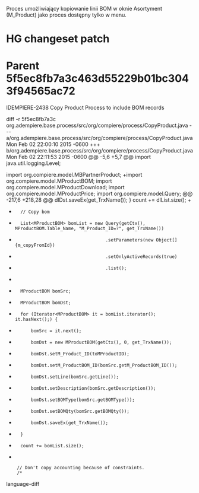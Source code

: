 Proces umożliwiający kopiowanie linii BOM w oknie Asortyment (M_Product) jako proces dostępny tylko w menu.


# HG changeset patch
# Parent 5f5ec8fb7a3c463d55229b01bc3043f94565ac72
IDEMPIERE-2438 Copy Product Process to include BOM records

diff -r 5f5ec8fb7a3c org.adempiere.base.process/src/org/compiere/process/CopyProduct.java
--- a/org.adempiere.base.process/src/org/compiere/process/CopyProduct.java	Mon Feb 02 22:00:10 2015 -0600
+++ b/org.adempiere.base.process/src/org/compiere/process/CopyProduct.java	Mon Feb 02 22:11:53 2015 -0600
@@ -5,6 +5,7 @@
 import java.util.logging.Level;
 
 import org.compiere.model.MBPartnerProduct;
+import org.compiere.model.MProductBOM;
 import org.compiere.model.MProductDownload;
 import org.compiere.model.MProductPrice;
 import org.compiere.model.Query;
@@ -217,6 +218,28 @@
 			dlDst.saveEx(get_TrxName());
 		}
 		count += dlList.size();
+		
+		// Copy bom
+		List<MProductBOM> bomList = new Query(getCtx(), MProductBOM.Table_Name, "M_Product_ID=?", get_TrxName())
+										.setParameters(new Object[]{m_copyFromId})
+										.setOnlyActiveRecords(true)
+										.list();
+		
+		MProductBOM bomSrc;
+		MProductBOM bomDst;
+		for (Iterator<MProductBOM> it = bomList.iterator(); it.hasNext();) {
+			bomSrc = it.next();
+			bomDst = new MProductBOM(getCtx(), 0, get_TrxName());
+			bomDst.setM_Product_ID(toMProductID);
+			bomDst.setM_ProductBOM_ID(bomSrc.getM_ProductBOM_ID());
+			bomDst.setLine(bomSrc.getLine());
+			bomDst.setDescription(bomSrc.getDescription());
+			bomDst.setBOMType(bomSrc.getBOMType());
+			bomDst.setBOMQty(bomSrc.getBOMQty());
+			bomDst.saveEx(get_TrxName());
+		}
+		count += bomList.size();
+
 
 		// Don't copy accounting because of constraints.
 		/*

language-diff